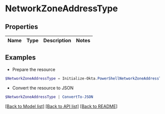 # NetworkZoneAddressType
## Properties

Name | Type | Description | Notes
------------ | ------------- | ------------- | -------------

## Examples

- Prepare the resource
```powershell
$NetworkZoneAddressType = Initialize-Okta.PowerShellNetworkZoneAddressType 
```

- Convert the resource to JSON
```powershell
$NetworkZoneAddressType | ConvertTo-JSON
```

[[Back to Model list]](../README.md#documentation-for-models) [[Back to API list]](../README.md#documentation-for-api-endpoints) [[Back to README]](../README.md)

